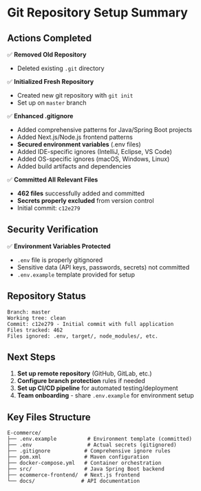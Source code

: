 # Git Repository Setup Summary

## Actions Completed

✅ **Removed Old Repository**
- Deleted existing `.git` directory

✅ **Initialized Fresh Repository** 
- Created new git repository with `git init`
- Set up on `master` branch

✅ **Enhanced .gitignore**
- Added comprehensive patterns for Java/Spring Boot projects
- Added Next.js/Node.js frontend patterns
- **Secured environment variables** (.env files)
- Added IDE-specific ignores (IntelliJ, Eclipse, VS Code)
- Added OS-specific ignores (macOS, Windows, Linux)
- Added build artifacts and dependencies

✅ **Committed All Relevant Files**
- **462 files** successfully added and committed
- **Secrets properly excluded** from version control
- Initial commit: `c12e279`

## Security Verification

✅ **Environment Variables Protected**
- `.env` file is properly gitignored
- Sensitive data (API keys, passwords, secrets) not committed
- `.env.example` template provided for setup

## Repository Status

```
Branch: master
Working tree: clean
Commit: c12e279 - Initial commit with full application
Files tracked: 462
Files ignored: .env, target/, node_modules/, etc.
```

## Next Steps

1. **Set up remote repository** (GitHub, GitLab, etc.)
2. **Configure branch protection** rules if needed
3. **Set up CI/CD pipeline** for automated testing/deployment
4. **Team onboarding** - share `.env.example` for environment setup

## Key Files Structure

```
E-commerce/
├── .env.example          # Environment template (committed)
├── .env                  # Actual secrets (gitignored)
├── .gitignore           # Comprehensive ignore rules
├── pom.xml              # Maven configuration
├── docker-compose.yml   # Container orchestration
├── src/                 # Java Spring Boot backend
├── ecommerce-frontend/  # Next.js frontend
└── docs/               # API documentation
```
